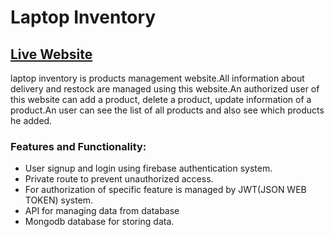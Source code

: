 # Laptop Inventory

## [Live Website](https://laptop-inventory-5ada5.web.app/)


laptop inventory is products management website.All information about delivery and restock are managed using this website.An authorized user of this website can add a product, delete a product, update information of a product.An user can see the list of all products and also see which products he added.
### Features and Functionality:
- User signup and login using firebase authentication system.
- Private route to prevent unauthorized access.
- For authorization of specific feature is managed by JWT(JSON WEB TOKEN) system.
- API for managing data from database
- Mongodb database for storing data.


